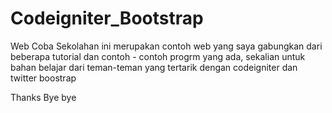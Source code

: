 Codeigniter_Bootstrap
=====================

Web Coba Sekolahan
ini merupakan contoh web yang saya gabungkan dari beberapa tutorial dan contoh - contoh progrm yang ada, sekalian untuk bahan belajar dari teman-teman yang tertarik dengan codeigniter dan twitter boostrap



Thanks 
Bye bye
